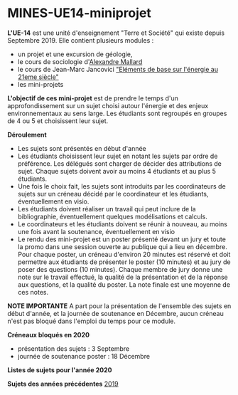 # MINES-UE14-miniprojet

**L'UE-14** est une unité d'enseignement "Terre et Société" qui existe depuis Septembre 2019. Elle contient plusieurs modules : 
 * un projet et une excursion de géologie, 
 * le cours de sociologie d'[Alexandre Mallard](http://www.csi.mines-paristech.fr/equipe/chercheurs/alexandre-mallard/)  
 * le cours de Jean-Marc Jancovici ["Eléments de base sur l'énergie au 21eme siècle"](https://jancovici.com/publications-et-co/cours-mines-paristech-2019/cours-mines-paris-tech-juin-2019/)
 * les mini-projets 

**L'objectif de ces mini-projet** est de prendre le temps d'un approfondissement sur un sujet choisi autour l'énergie et des enjeux environnementaux au sens large. Les étudiants sont regroupés en groupes de 4 ou 5 et choisissent leur sujet. 

**Déroulement** 
 * Les sujets sont présentés en début d'année
 * Les étudiants choisissent leur sujet en notant les sujets par ordre de préférence. Les délégués sont charger de décider des attributions de sujet. Chaque sujets doivent avoir au moins 4 étudiants et au plus 5 étudiants. 
 * Une fois le choix fait, les sujets sont introduits par les coordinateurs de sujets sur un créneau décidé par le coordinateur et les étudiants, éventuellement en visio. 
 * Les étudiants doivent réaliser un travail qui peut inclure de la bibliographie, éventuellement quelques modélisations et calculs. 
 * Le coordinateurs et les étudiants doivent se réunir à nouveau, au moins une fois avant la soutenance, éventuellement en visio
 * Le rendu des mini-projet est un poster présenté devant un jury et toute la promo dans une session ouverte au publique qui a lieu en décembre. Pour chaque poster, un créneau d'environ 20 minutes est réservé et doit permettre aux étudiants de présenter le poster (10 minutes) et au jury de poser des questions (10 minutes). Chaque membre de jury donne une note sur le travail effectué, la qualité de la présentation et de la réponse aux questions, et la qualité du poster. La note finale est une moyenne de ces notes.  
 
**NOTE IMPORTANTE** A part pour la présentation de l'ensemble des sujets en début d'année, et la journée de soutenance en Décembre, aucun créneau n'est pas bloqué dans l'emploi du temps pour ce module. 

**Créneaux bloqués en 2020** 
 * présentation des sujets : 3 Septembre
 * journée de soutenance poster : 18 Décembre

**Listes de sujets pour l'année 2020**


**Sujets des années précédentes** [2019](https://robingirard.github.io/MINES-UE14-miniprojet/Past/2019/ListeProjets.html)
